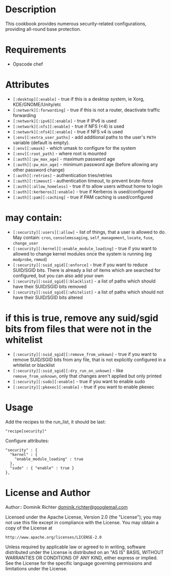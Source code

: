 Description
===========

This cookbook provides numerous security-related configurations, providing all-round base protection.

Requirements
============

* Opscode chef

Attributes
==========

* `[:desktop][:enable]` - true if this is a desktop system, ie Xorg, KDE/GNOME/Unity/etc
* `[:network][:forwarding]` - true if this is not a router, deactivate traffic forwarding
* `[:network][:ipv6][:enable]` - true if IPv6 is used
* `[:network][:nfs][:enable]` - true if NFS (<4) is used
* `[:network][:nfs4][:enable]` - true if NFS v4 is used
* `[:env][:extra_user_paths]` - add additional paths to the user's `PATH` variable (default is empty). 
* `[:env][:umask]` - which umask to configure for the system
* `[:env][:root_path]` - where root is mounted
* `[:auth][:pw_max_age]` - maximum password age
* `[:auth][:pw_min_age]` - minimum password age (before allowing any other password change)
* `[:auth][:retries]` - authentication tries/retries
* `[:auth][:timeout]` - authentication timeout, to prevent brute-force
* `[:auth][:allow_homeless]` - true if to allow users without home to login
* `[:auth][:kerberos][:enable]` - true if Kerberos is used/configured
* `[:auth][:pam][:caching]` - true if PAM caching is used/configured
# may contain: 
* `[:security][:users][:allow]` - list of things, that a user is allowed to do. May contain: `cron`, `consolemssaging`, `self_management`, `locate`, `fuse`, `change_user`
* `[:security][:kernel][:enable_module_loading]` - true if you want to allowed to change kernel modules once the system is running (eg `modprobe`, `rmmod`)
* `[:security][:suid_sgid][:enforce]` - true if you want to reduce SUID/SGID bits. There is already a list of items which are searched for configured, but you can also add your own
* `[:security][:suid_sgid][:blacklist]` - a list of paths which should have their SUID/SGID bits removed 
* `[:security][:suid_sgid][:whitelist]` - a list of paths which should not have their SUID/SGID bits altered
# if this is true, remove any suid/sgid bits from files that were not in the whitelist
* `[:security][:suid_sgid][:remove_from_unkown]` - true if you want to remove SUID/SGID bits from any file, that is not explicitly configured in a whitelist or blacklist
* `[:security][:suid_sgid][:dry_run_on_unkown]` - like `remove_from_unknown`, only that changes aren't applied but only printed
* `[:security][:sudo][:enable]` - true if you want to enable sudo
* `[:security][:pkexec][:enable]` - true if you want to enable pkexec

Usage
=====

Add the recipes to the run_list, it should be last:
    
    "recipe[security]"

Configure attributes:

    "security" : {
      "kernel" : {
        "enable_module_loading" : true
      },
      "sudo" : { "enable" : true }
    },


License and Author
==================
Author:: Dominik Richter <dominik.richter@googlemail.com>

Licensed under the Apache License, Version 2.0 (the "License");
you may not use this file except in compliance with the License.
You may obtain a copy of the License at

    http://www.apache.org/licenses/LICENSE-2.0

Unless required by applicable law or agreed to in writing, software
distributed under the License is distributed on an "AS IS" BASIS,
WITHOUT WARRANTIES OR CONDITIONS OF ANY KIND, either express or implied.
See the License for the specific language governing permissions and
limitations under the License.
